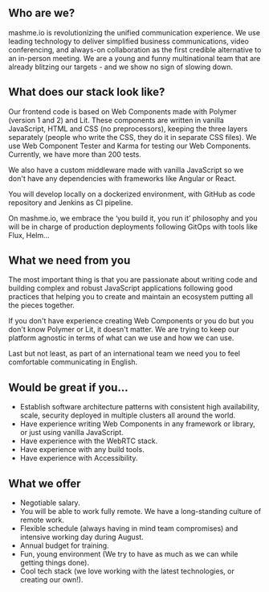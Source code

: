 ## Who are we?
mashme.io is revolutionizing the unified communication experience. We use leading technology to deliver simplified business communications, video conferencing, and always-on collaboration as the first credible alternative to an in-person meeting. We are a young and funny multinational team that are already blitzing our targets - and we show no sign of slowing down.

## What does our stack look like?
Our frontend code is based on Web Components made with Polymer (version 1 and 2) and Lit. These components are written in vanilla JavaScript, HTML and CSS (no preprocessors), keeping the three layers separately (people who write the CSS, they do it in separate CSS files). We use Web Component Tester and Karma for testing our Web Components. Currently, we have more than 200 tests.

We also have a custom middleware made with vanilla JavaScript so we don't have any dependencies with frameworks like Angular or React. 

You will develop locally on a dockerized environment, with GitHub as code repository and Jenkins as CI pipeline.

On mashme.io, we embrace the ‘you build it, you run it’ philosophy and you will be in charge of production deployments following GitOps with tools like Flux, Helm...

## What we need from you
The most important thing is that you are passionate about writing code and building complex and robust JavaScript applications following good practices that helping you to create and maintain an ecosystem putting all the pieces together.

If you don't have experience creating Web Components or you do but you don't know Polymer or Lit, it doesn't matter. We are trying to keep our platform agnostic in terms of what can we use and how we can use.

Last but not least, as part of an international team we need you to feel comfortable communicating in English.

## Would be great if you…
- Establish software architecture patterns with consistent high availability, scale, security deployed in multiple clusters all around the world.
- Have experience writing Web Components in any framework or library, or just using vanilla JavaScript.
- Have experience with the WebRTC stack.
- Have experience with any build tools.
- Have experience with Accessibility.

## What we offer
- Negotiable salary.
- You will be able to work fully remote. We have a long-standing culture of remote work.
- Flexible schedule (always having in mind team compromises) and intensive working day during August.
- Annual budget for training.
- Fun, young environment (We try to have as much as we can while getting things done).
- Cool tech stack (we love working with the latest technologies, or creating our own!).

















